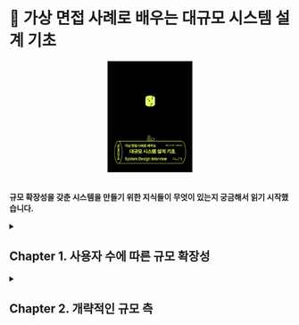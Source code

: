 # 📖 가상 면접 사례로 배우는 대규모 시스템 설계 기초

<div align = "center">
   <a href="https://www.yes24.com/Product/Goods/102819435">
<img src="https://raw.githubusercontent.com/buinq/imageServer/main/img/XL" alt="가상 면접 사례로 배우는 대규모 시스템 설계 기초 - 예스24" style="width:30%;" />
  </a>
</div>

<br>

**규모 확장성을 갖춘 시스템을 만들기 위한 지식들이 무엇이 있는지 궁금해서 읽기 시작했습니다.**


<details>

<summary><h2> Chapter 1. 사용자 수에 따른 규모 확장성 </h2></summary>

### 📌 어떤 데이터 베이스를 사용할 것인가? (NoSQL vs RDBMS)
   
   <br>

  관계형 데이터베이스는 자료를 테이블과 열, 칼럼으로 표현한다. SQL을 이용해 테이블에 있는 데이터를 그 관계에 따라 조인하여 합칠 수 있다. 
  
  40년 이상 시장에서 잘 사용되어 온 시스템이고 **정형화된 스키마에 따라 구조화되어 저장되기 때문에, 데이터의 일관성과 무결성을 보장할 수 있다.**
  
  그 외, **DB에서 제공하는 무결성 유지를 위한 기능이나 보안, 확장 기능이 있기 때문에 사용한다.**
  
  <br>
  
  NoSQL은 대량의 데이터를 처리하는데 특화되어 있기 때문에 다루려는 **데이터가 비정형이거나 아주 많은 양의 데이터를 저장할 필요가 있을 때** 사용하면 좋다.
  
  <br>
  
### 📌 웹 서버 · DB 서버의 다중화 필요성과 로드밸런서의 역할
   
   <br>

  서버의 분산이 필요한 이유는 다음과 같다.
  
  1. 한 서버에 트래픽이 몰리면, 사용할 수 있는 **자원은 한정되어 있고 여러개의 요청을 처리하기 위해 자원을 분배하게 되어 병목현상이 생기고 응답속도가 느려질 수 있다.**
  
  2. 시스템에 문제가 생겨 서버가 다운되는 경우, **데이터를 잃거나 사용자가 서비스를 사용하지 못하는 상황이 발생**할 수 있다.
   
   <br>
   
   데이터베이스의 경우, 여러개의 데이터베이스 서버를 구축하고 샤딩을 하는 방법으로 스케일 아웃을 할 수 있다.  
   
   샤딩이란, 같은 스키마를 쓰지만 샤드에 보관되는 데이터 사이에는 중복이 없고 파티션 키를 통해서 어떤 데이터를 어떤 데이터베이스에 넣을지 결정하고 분배하는 것이다.
   
   
  
  <br>

  로드밸런서는 웹 서버에게 트래픽 부하를 분산하는 역할을 한다. 
  
  사용자는 로드밸런서의 공개 IP 주소로 접속한다. 그리고 웹 서버 간 통신은 보안을 위해 같은 네트워크에 속한 서버 사이의 통신에만 쓰일 수 있는 사설 IP 주소를 사용한다.
  
   <br>

### 📌 캐시를 사용하는 이유

<br>

캐시 계층을 두면 데이터베이스보다 훨씬 빨라서 성능이 개선될 뿐 아니라 데이터베이스의 부하를 줄일 수 있다.

<br>

- DB에 있는 데이터가 갱신은 자주 일어나지 않지만 **참조(조회)는 빈번하게 일어날 때**

- 캐시는 데이터를 휘발성 메모리에 두므로, **영속적으로 보관할 필요가 있는 데이터를 두는 것을 바람직하지 못하다.**

- **캐시 정책을 잘 세워야한다.** 캐시 만료 기한이 너무 짧으면, 데이터베이스를 너무 자주 읽게 된다. 캐시 만료 기간이 너무 길다면, DB의 데이터와 차이가 날 수 있다.

- 저장소의 **원본을 갱신하는 연산과 캐시를 갱신하는 연산이 단일 트랜잭션으로 처리**되어야 일관성을 유지할 수 있다.

- 캐시 서버도 1개만 사용하는 경우, 시스템 장애를 대처하지 못할 수 있다.

- 캐시 데이터 방출 정책은 무엇인가

  > - LRU (Least Recently Used) : 마지막으로 사용된 시점이 가장 오래된 데이터를 내보냄
  > - LFU (Leat Frequently Used) : 사용된 빈도가 가장 낮은 데이터를 내보냄
  > - FIFO (First In First Out) : 가장 먼저 캐시에 들어온 데이터를 가장 먼저 내보냄

<br>

### 📌 무상태(Stateless) 아키텍쳐의 필요성

<br>
사용자로부터의 HTTP 요청은 어떤 웹 서버로도 전달될 수 있다. 

웹 서버는 상태 정보가 **필요할 경우 공유 저장소로부터** 데이터를 가져온다.

따라서, 상태 정보는 **웹 서버로부터 물리적으로 분리**되어 있다.

<br>

웹 서버가 다중화되어있을때, 상태를 유지하는 경우 사용자는 본인의 세션 정보를 알고 있는 서버에만 요청을 해야한다.

혹은 서버 간 세션을 공유하도록 해야하는데, 서버에 부담을 줄 수 있다.


  
</details>



<details>

<summary><h2> Chapter 2. 개략적인 규모 측 </h2></summary>

### 📌 QPS(Query Per Second) 를 측정해보자
   
   <br>



```
가정
- 월간 사용자는 3억명이다.
- 50%의 사용자가 트위터를 매일 사용한다.
- 평균적으로 각 사용자는 매일 2건의 트윗을 올린다.
- 미디어를 포함하는 트윗은 10% 정도다.
- 데이터는 5년간 보관된다.
```

QPS(Query Per Second)는 초당 발생하는 쿼리 수를 나타낸다.

먼저 월간 사용자가 3억명이고, 50%가 매일 트위터를 사용하므로

하루에 1.5억명 정도가 트위터를 사용한다.

<br>

그리고 평균 매일 2건의 트윗을 올리므로 매일 약 3억개의 트윗이 올라온다.

이를 초 단위로 바꾸어주면, 3억/(24시간) = 3억/(24*3600)초 = 약 3500 QPS이 나온다.

최대 QPS 는 2를 곱한 7000 QPS이다.

<br>

대략적인 저장소 용량을 구해보면, 미디어를 포함하는 트윗은 10%이고 미디어를 포함한 트윗이 약 1MB 정도라고 가정해보자.

하루에 약 3억개의 트윗이 올라오므로, 미디어를 포함하는 트윗은 3000만개일 것이다.

트윗 하나당 1MB 이면, 3000만을 곱하면 30TB가 될 것이다.

따라서, 하루에 사용되는 저장소의 용량은 30TB일 것이고, 5년간 보관하기 위한 저장소의 크기는 30TB * 5 * 365 = 약 55PB(페타바이트) 가 된다. 

<br>
  

  
</details>
